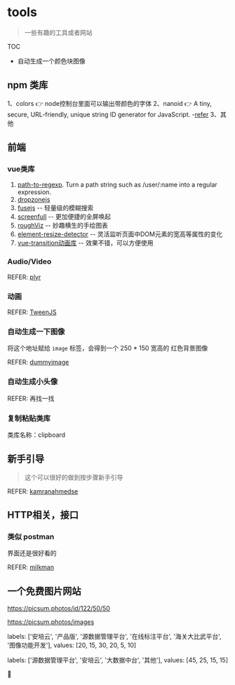 
# tools

> 一些有趣的工具或者网站

TOC

* 自动生成一个颜色块图像

## npm 类库

1、colors 👉 node控制台里面可以输出带颜色的字体
2、nanoid 👉 A tiny, secure, URL-friendly, unique string ID generator for JavaScript.
  -[refer](https://github.com/ai/nanoid/)
3、其他

## 前端

### vue类库

1. [path-to-regexp](https://www.npmjs.com/package/path-to-regexp). Turn a path string such as /user/:name into a regular expression.
2. [dropzonejs](https://www.dropzonejs.com/)
3. [fusejs](https://fusejs.io/) -- 轻量级的模糊搜索
4. [screenfull](https://www.npmjs.com/package/screenfull) -- 更加便捷的全屏唤起
5. [roughViz](https://github.com/jwilber/roughViz) -- 妙趣横生的手绘图表
6. [element-resize-detector](https://www.npmjs.com/package/element-resize-detector) -- 灵活监听页面中DOM元素的宽高等属性的变化
7. [vue-transition动画库](https://github.com/WebCodeFarmer/vue-transition.css) -- 效果不错，可以方便使用

### Audio/Video

REFER:
[plyr](https://plyr.io/)

### 动画

REFER:
[TweenJS](https://www.createjs.com/docs/tweenjs/modules/TweenJS.html)

### 自动生成一下图像

将这个地址赋给 `image` 标签，会得到一个 250 * 150 宽高的 红色背景图像

REFER:
[dummyimage](https://dummyimage.com/250x150/ff000)

### 自动生成小头像

REFER:
再找一找

### 复制粘贴类库

类库名称：clipboard

## 新手引导

> 这个可以很好的做到按步骤新手引导

REFER:
[kamranahmedse](https://github.com/kamranahmedse/driver.js)

## HTTP相关，接口

### 类似 postman

界面还是很好看的

REFER:
[milkman](https://github.com/warmuuh/milkman/releases)

## 一个免费图片网站

https://picsum.photos/id/122/50/50

https://picsum.photos/images


labels: ['安培云', '产品版', '源数据管理平台', '在线标注平台', '海关大比武平台', '图像功能开发'],
values: [20, 15, 30, 20, 5, 10]

labels: ['源数据管理平台', '安培云', '大数据中台', '其他'],
values: [45, 25, 15, 15]

🍕